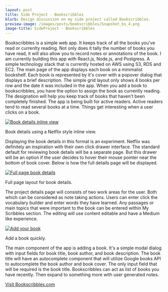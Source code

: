 ```yaml
---
layout: post
title: Side Project - Bookscribbles
blurb: Design discussion on my side project called Bookscribbles.
preview-image: /images/posts/bookscribbles/Snapshot_bs_4.png
image-title: SideProject - Bookscribbles
---
```


Bookscribbles is a simple web app.  It keeps track of all the books you've read or currenlty reading.  Not only does it tally the number of books you have read, it will also allow you to record notes or annotations of the book.  I am currently building this app with React.js, Node.js, and Postgress.  A simple technology stack that is currently hosted on AWS using S3, RDS and EC2.  The main page of the app displays each book on a minimalist bookshelf.  Each book is represented by it's cover with a popover dialog that displays a brief description.  The simple grid layout only shows 4 books per row and the date it was included in the app.  When you add a book to bookscribbles, you have the option to assign the book as currently reading.  The designation will help you keep track of books that haven't been completely finished.  The app is being built for active readers.  Active readers tend to read several books at a time.  Things get interesting when a user clicks on a book.  

<div class="post-image border-image">
  <a href="/images/posts/bookscribbles/inline_details_bs.png" data-imagelightbox="b"><img src="/images/posts/bookscribbles/inline_details_bs.png" title="Book details inline view" alt="Book details inline view"/></a>
  <p class="caption">Book details using a Netflix style inline view.</p>
</div>

Displaying the book details in this format is an experiment. Netflix was definitely an inspiration with their own click drawer interface.  The standard default for reviewing book details will be a separate page.  But this drawer will be an option if the user decides to hover their mouse pointer near the bottom of book cover.  Below is how the full details page will be displayed.

<div class="post-image border-image">
  <a href="/images/posts/bookscribbles/full_details_bs.png" data-imagelightbox="b"><img src="/images/posts/bookscribbles/full_details_bs.png" title="Full page book details" alt="Full page book details"/></a>
  <p class="caption">Full page layout for book details.</p>
</div>

The project details page will consists of two work areas for the user.  Both which can be considered as note taking actions.  Users can enter click the vocabulary builder and enter words they have learned.  Any passages or main topics that were important to the book can be entered within My Scribbles section.  The editing will use content editable and have a Medium like experience.    

<div class="post-image border-image">
  <a href="/images/posts/bookscribbles/snapshot_bs_5.png" data-imagelightbox="b"><img src="/images/posts/bookscribbles/snapshot_bs_5.png" title="Add your book" alt="Add your book"/></a>
  <p class="caption">Add a book quickly.</p>
</div>

The main component of the app is adding a book.  It's a simple modal dialog with input fields for book title, book author, and book description.  The book title will have an autocomplete component that will utilize Google books API to autocomplete the book author and book cover.  The only input field that will be required is the book title.  Bookscribbles can act as list of books you have recently.  Then expand to something more with user generated notes.  

<a class="btn" href="http://bookscribbles.com">Visit Bookscribbles.com</a>

